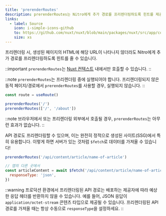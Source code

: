 ```yaml
---
title: 'prerenderRoutes'
description: prerenderRoutes는 Nitro에게 추가 경로를 프리렌더링하도록 힌트를 제공합니다.
links:
  - label: Source
    icon: i-simple-icons-github
    to: https://github.com/nuxt/nuxt/blob/main/packages/nuxt/src/app/composables/ssr.ts
    size: xs
---
```


프리렌더링 시, 생성된 페이지의 HTML에 해당 URL이 나타나지 않더라도 Nitro에게 추가 경로를 프리렌더링하도록 힌트를 줄 수 있습니다.

::important
`prerenderRoutes`는 [Nuxt 컨텍스트](/docs/guide/going-further/nuxt-app#the-nuxt-context) 내에서만 호출할 수 있습니다.
::

::note
`prerenderRoutes`는 프리렌더링 중에 실행되어야 합니다. 프리렌더링되지 않은 동적 페이지/경로에서 `prerenderRoutes`를 사용할 경우, 실행되지 않습니다.
::

```js
const route = useRoute()

prerenderRoutes('/')
prerenderRoutes(['/', '/about'])
```

::note
브라우저에서 또는 프리렌더링 외부에서 호출될 경우, `prerenderRoutes`는 아무런 효과가 없습니다.
::

API 경로도 프리렌더링할 수 있으며, 이는 완전히 정적으로 생성된 사이트(SSG)에서 특히 유용합니다. 이렇게 하면 서버가 있는 것처럼 `$fetch`로 데이터를 가져올 수 있습니다!

```js
prerenderRoutes('/api/content/article/name-of-article')

// 앱의 다른 곳에서
const articleContent = await $fetch('/api/content/article/name-of-article', {
  responseType: 'json',
})
```

::warning
프로덕션 환경에서 프리렌더링된 API 경로는 배포하는 제공자에 따라 예상한 응답 헤더를 반환하지 않을 수 있습니다. 예를 들어, JSON 응답이 `application/octet-stream` 콘텐츠 타입으로 제공될 수 있습니다.
프리렌더링된 API 경로를 가져올 때는 항상 수동으로 `responseType`을 설정하세요.
::
